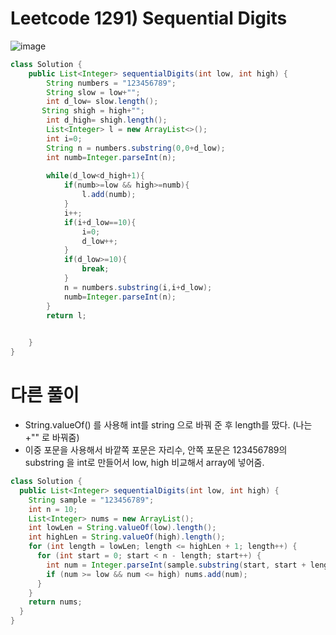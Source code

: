# Leetcode 1291) Sequential Digits

![image](https://user-images.githubusercontent.com/37058233/120053073-1a9b6000-bfdd-11eb-93e9-b38211af7b87.png)

```java
class Solution {
    public List<Integer> sequentialDigits(int low, int high) {
        String numbers = "123456789";
        String slow = low+"";
        int d_low= slow.length();
       String shigh = high+"";
        int d_high= shigh.length(); 
        List<Integer> l = new ArrayList<>();
        int i=0;
        String n = numbers.substring(0,0+d_low);
        int numb=Integer.parseInt(n);
        
        while(d_low<d_high+1){
            if(numb>=low && high>=numb){
                l.add(numb);
            }
            i++;
            if(i+d_low==10){
                i=0;
                d_low++;
            }
            if(d_low>=10){
                break;
            }
            n = numbers.substring(i,i+d_low);
            numb=Integer.parseInt(n);
        }
        return l;
            

    }
}
```

# 다른 풀이

- String.valueOf() 를 사용해 int를 string 으로 바꿔 준 후 length를 땄다. (나는 +"" 로 바꿔줌)
- 이중 포문을 사용해서 바깥쪽 포문은 자리수, 안쪽 포문은 123456789의 substring 을 int로 만들어서 low, high 비교해서 array에 넣어줌.

```java
class Solution {
  public List<Integer> sequentialDigits(int low, int high) {
    String sample = "123456789";
    int n = 10;
    List<Integer> nums = new ArrayList();
    int lowLen = String.valueOf(low).length();
    int highLen = String.valueOf(high).length();
    for (int length = lowLen; length <= highLen + 1; length++) {
      for (int start = 0; start < n - length; start++) {
        int num = Integer.parseInt(sample.substring(start, start + length));
        if (num >= low && num <= high) nums.add(num);
      }
    }
    return nums;
  }
}
```

